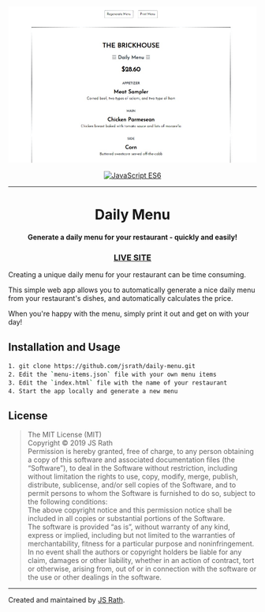 <p align="center">
  <img alt="Daily Menu Screenshot" src="./screenshot.jpg" width="800" />
</p>
<p align="center">
  <a href="#">
    <img alt="JavaScript ES6" src="https://img.shields.io/badge/JavaScript-ES6-brightgreen.svg" />
  </a>
</p>
<hr>
<h1 align="center">Daily Menu</h1>
<h4 align="center">Generate a daily menu for your restaurant - quickly and easily!</h4>
<h3 align="center"><a href="https://projects.jsrath.com/daily-menu">LIVE SITE</a></h3>

Creating a unique daily menu for your restaurant can be time consuming. 

This simple web app allows you to automatically generate a nice daily menu from your restaurant's dishes, and automatically calculates the price. 

When you're happy with the menu, simply print it out and get on with your day!

## Installation and Usage

```sh
1. git clone https://github.com/jsrath/daily-menu.git
2. Edit the `menu-items.json` file with your own menu items
3. Edit the `index.html` file with the name of your restaurant
4. Start the app locally and generate a new menu
```

## License

> The MIT License (MIT)<br/> Copyright © 2019 JS Rath <br/> Permission is hereby granted, free of charge, to any person obtaining a copy of this software and associated documentation files (the “Software”), to deal in the Software without restriction, including without limitation the rights to use, copy, modify, merge, publish, distribute, sublicense, and/or sell copies of the Software, and to permit persons to whom the Software is furnished to do so, subject to the following conditions: <br/>The above copyright notice and this permission notice shall be included in all copies or substantial portions of the Software. <br/> The software is provided “as is”, without warranty of any kind, express or implied, including but not limited to the warranties of merchantability, fitness for a particular purpose and noninfringement. In no event shall the authors or copyright holders be liable for any claim, damages or other liability, whether in an action of contract, tort or otherwise, arising from, out of or in connection with the software or the use or other dealings in the software.

---

Created and maintained by [JS Rath](http://www.jsrath.com).
